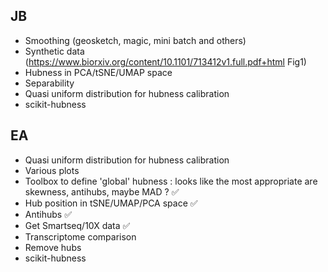 JB
---------
- Smoothing (geosketch, magic, mini batch and others)
- Synthetic data (https://www.biorxiv.org/content/10.1101/713412v1.full.pdf+html Fig1)
- Hubness in PCA/tSNE/UMAP space
- Separability
- Quasi uniform distribution for hubness calibration
- scikit-hubness

EA
---------
- Quasi uniform distribution for hubness calibration
- Various plots
- Toolbox to define 'global' hubness : looks like the most appropriate are skewness, antihubs, maybe MAD ?
:white_check_mark:
- Hub position in tSNE/UMAP/PCA space
:white_check_mark:
- Antihubs
:white_check_mark:
- Get Smartseq/10X data
:white_check_mark:
- Transcriptome comparison
- Remove hubs
- scikit-hubness
